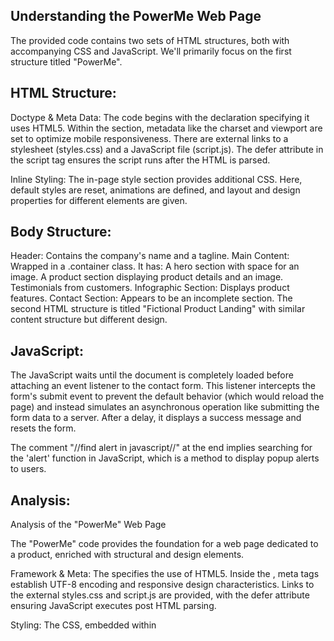 ## Understanding the PowerMe Web Page

The provided code contains two sets of HTML structures, both with accompanying CSS and JavaScript. We'll primarily focus on the first structure titled "PowerMe".

## HTML Structure:

Doctype & Meta Data: The code begins with the declaration <!DOCTYPE html> specifying it uses HTML5. Within the <head> section, metadata like the charset and viewport are set to optimize mobile responsiveness. There are external links to a stylesheet (styles.css) and a JavaScript file (script.js). The defer attribute in the script tag ensures the script runs after the HTML is parsed.

Inline Styling: The in-page style section provides additional CSS. Here, default styles are reset, animations are defined, and layout and design properties for different elements are given.

## Body Structure:

Header: Contains the company's name and a tagline.
Main Content: Wrapped in a .container class. It has:
A hero section with space for an image.
A product section displaying product details and an image.
Testimonials from customers.
Infographic Section: Displays product features.
Contact Section: Appears to be an incomplete section.
The second HTML structure is titled "Fictional Product Landing" with similar content structure but different design.

## JavaScript:

The JavaScript waits until the document is completely loaded before attaching an event listener to the contact form. This listener intercepts the form's submit event to prevent the default behavior (which would reload the page) and instead simulates an asynchronous operation like submitting the form data to a server. After a delay, it displays a success message and resets the form.

The comment "//find alert in javascript//" at the end implies searching for the 'alert' function in JavaScript, which is a method to display popup alerts to users.

## Analysis:

Analysis of the "PowerMe" Web Page

The "PowerMe" code provides the foundation for a web page dedicated to a product, enriched with structural and design elements.

Framework & Meta: The <!DOCTYPE html> specifies the use of HTML5. Inside the <head>, meta tags establish UTF-8 encoding and responsive design characteristics. Links to the external styles.css and script.js are provided, with the defer attribute ensuring JavaScript executes post HTML parsing.

Styling: The CSS, embedded within <style>, shapes the web page's aesthetics. It starts by resetting default styles, offering a clean slate. Animations, like fade-in, are declared to enhance visual interactions. Numerous classes, such as .headerme, .product, and .testimonials, dictate the appearance and positioning of their respective sections.

## Content Layout:

Header: This prominently showcases "PowerMe" with a complementary tagline.
Main Area: Enclosed in the .container class, this central space houses:
A sizable hero section.
A product showcase with descriptive text and an image.
Client testimonials to enhance credibility.
Infographic Segment: A visually-engaging space illustrating the product's features.
Contact Segment: A prospective area, likely purposed for user interaction.
The accompanying "Fictional Product Landing" is another layout variation, emphasizing a different product with a similar goal.

## JavaScript Functionality:

On the JavaScript front, the primary concern is form handling. Once the document is prepared, an event listener attaches to the contact form. Instead of the usual page reload upon form submission, the JavaScript intervenes, simulating data dispatch to a server. After the mock completion, a success message is presented to the user, and the form self-resets.

## Conclusion:

The "PowerMe" web page blueprint effectively intertwines design with functionality, laying the groundwork for a captivating digital product showcase. In drafting this code analysis, certain challenges arose. Foremost, with redundant style declarations for the header and multiple CSS rules for similar purposes, it became tedious to discern the final visual output without real-time rendering. Additionally, there was an ambiguity due to the absence of server-side code for the contact form, making the evaluation of its complete functionality challenging. Lastly, navigating through the extensive embedded styles while trying to comprehend the flow in a textual context was slightly daunting. Regardless, the code stands as a testament to intricate web design with potential areas for optimization.